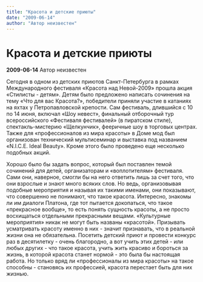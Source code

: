 ```yaml
---
title: "Красота и детские приюты"
date: "2009-06-14"
author: "Автор неизвестен"
---
```


# Красота и детские приюты

**2009-06-14** Автор неизвестен

Cегодня в одном из детских приютов Санкт-Петербурга в рамках Международного фестиваля «Красота над Невой-2009» прошла акция «Стилисты - детям». Детям было предложено написать сочинения на тему «Что для вас Красота?», победители приняли участие в катаниях на яхтах у Петропавловской крепости. Сам фестиваль, длившийся с 10 по 14 июня, включал «Шоу невест», финальный отборочный тур всероссийского «Фестиваля фестивалей» (в пиратском стиле), спектакль-мистерию «Щелкунчик», фееричные шоу в торговых центрах. Также для «профессионалов из мира красоты» в Доме мод был организован технический мультисеминар и выставка под названием «N.I.C.E. Ideal Beauty». Кроме этого было проведено еще несколько подобных акций.

Хорошо было бы задать вопрос, который был поставлен темой сочинений для детей, организаторам и «воплотителям» фестиваля. Сами они, наверное, смогли бы на него ответить лишь за счет того, что они взрослые и знают много всяких слов. Но ведь, организовывая подобные мероприятия и называя их такими именами, они показывают, что совершенно не понимают, что такое красота. Интересно, знакомы ли им диалоги Платона, где тот пытается докопаться, что такое «прекрасное вообще», то есть понять сущность красоты, а не просто восхищаться отдельными прекрасными вещами. «Культурные мероприятия» никак не могут быть названы «красотой». Призывать усматривать красоту именно в них - значит признавать, что в реальной жизни она не обязательна. Посетить детский приют и провести конкурс раз в десятилетку - очень благородно, а вот учить этих детей - или любых других - что такое красота, учить жить красиво и бороться за жизнь, в которой красота станет нормой - это была бы настоящая работа. Но только вряд ли «профессионалы из мира красоты» на такое способны - становясь их профессией, красота перестает быть для них жизнью.